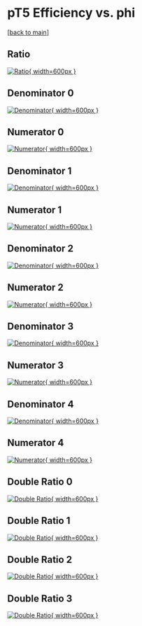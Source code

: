 # pT5 Efficiency vs. phi

[[back to main](./)]



## Ratio

[![Ratio](../mtv/var/pT5_loweta_0_0_eff_phi.png){ width=600px }](../mtv/var/pT5_loweta_0_0_eff_phi.pdf)

## Denominator 0

[![Denominator](../mtv/den/pT5_loweta_0_0_eff_phi_den0.png){ width=600px }](../mtv/den/pT5_loweta_0_0_eff_phi_den0.pdf)

## Numerator 0

[![Numerator](../mtv/num/pT5_loweta_0_0_eff_phi_num0.png){ width=600px }](../mtv/num/pT5_loweta_0_0_eff_phi_num0.pdf)

## Denominator 1

[![Denominator](../mtv/den/pT5_loweta_0_0_eff_phi_den1.png){ width=600px }](../mtv/den/pT5_loweta_0_0_eff_phi_den1.pdf)

## Numerator 1

[![Numerator](../mtv/num/pT5_loweta_0_0_eff_phi_num1.png){ width=600px }](../mtv/num/pT5_loweta_0_0_eff_phi_num1.pdf)

## Denominator 2

[![Denominator](../mtv/den/pT5_loweta_0_0_eff_phi_den2.png){ width=600px }](../mtv/den/pT5_loweta_0_0_eff_phi_den2.pdf)

## Numerator 2

[![Numerator](../mtv/num/pT5_loweta_0_0_eff_phi_num2.png){ width=600px }](../mtv/num/pT5_loweta_0_0_eff_phi_num2.pdf)

## Denominator 3

[![Denominator](../mtv/den/pT5_loweta_0_0_eff_phi_den3.png){ width=600px }](../mtv/den/pT5_loweta_0_0_eff_phi_den3.pdf)

## Numerator 3

[![Numerator](../mtv/num/pT5_loweta_0_0_eff_phi_num3.png){ width=600px }](../mtv/num/pT5_loweta_0_0_eff_phi_num3.pdf)

## Denominator 4

[![Denominator](../mtv/den/pT5_loweta_0_0_eff_phi_den4.png){ width=600px }](../mtv/den/pT5_loweta_0_0_eff_phi_den4.pdf)

## Numerator 4

[![Numerator](../mtv/num/pT5_loweta_0_0_eff_phi_num4.png){ width=600px }](../mtv/num/pT5_loweta_0_0_eff_phi_num4.pdf)

## Double Ratio 0

[![Double Ratio](../mtv/ratio/pT5_loweta_0_0_eff_phi_ratio0.png){ width=600px }](../mtv/ratio/pT5_loweta_0_0_eff_phi_ratio0.pdf)

## Double Ratio 1

[![Double Ratio](../mtv/ratio/pT5_loweta_0_0_eff_phi_ratio1.png){ width=600px }](../mtv/ratio/pT5_loweta_0_0_eff_phi_ratio1.pdf)

## Double Ratio 2

[![Double Ratio](../mtv/ratio/pT5_loweta_0_0_eff_phi_ratio2.png){ width=600px }](../mtv/ratio/pT5_loweta_0_0_eff_phi_ratio2.pdf)

## Double Ratio 3

[![Double Ratio](../mtv/ratio/pT5_loweta_0_0_eff_phi_ratio3.png){ width=600px }](../mtv/ratio/pT5_loweta_0_0_eff_phi_ratio3.pdf)

